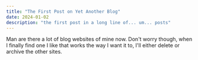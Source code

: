 ```yaml
---
title: "The First Post on Yet Another Blog"
date: 2024-01-02
description: "the first post in a long line of... um... posts"
---
```

Man are there a lot of blog websites of mine now. Don't worry though, when I finally find one I like that works the way I want it to, I'll either delete or archive the other sites.
